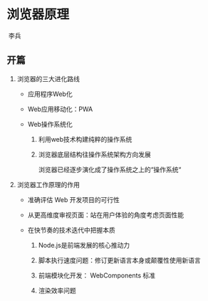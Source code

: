 # 浏览器原理

​																										李兵

## 开篇

1. 浏览器的三大进化路线

   - 应用程序Web化

   - Web应用移动化：PWA

   - Web操作系统化

     1. 利用web技术构建纯粹的操作系统

     2. 浏览器底层结构往操作系统架构方向发展

        浏览器已经逐步演化成了操作系统之上的“操作系统“  	

2. 浏览器工作原理的作用

   - 准确评估 Web 开发项目的可行性

   - 从更高维度审视页面：站在用户体验的角度考虑页面性能

   - 在快节奏的技术迭代中把握本质

     1. Node.js是前端发展的核心推动力

     2. 脚本执行速度问题：修订更新语言本身或颠覆性使用新语言
     3. 前端模块化开发： WebComponents 标准
     4. 渲染效率问题